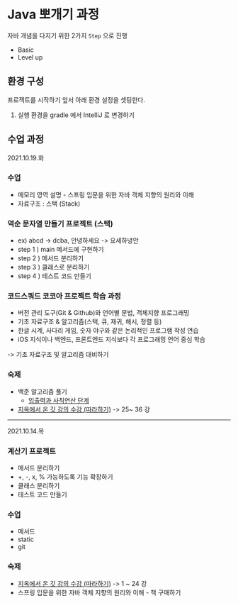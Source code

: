 # Java 뽀개기 과정

자바 개념을 다지기 위한 2가지 `Step` 으로 진행
- Basic
- Level up


## 환경 구성
프로젝트를 시작하기 앞서 아래 환경 설정을 셋팅한다.

1. 실행 환경을 gradle 에서 IntelliJ 로 변경하기

## 수업 과정
2021.10.19.화
### 수업
* 메모리 영역 설명 - 스프링 입문을 위한 자바 객체 지향의 원리와 이해
* 자료구조 : 스택 (Stack)

### 역순 문자열 만들기 프로젝트 (스택)
* ex) abcd -> dcba, 안녕하세요 -> 요세하녕안
* step 1 ) main 메서드에 구현하기
* step 2 ) 메서드 분리하기
* step 3 ) 클래스로 분리하기
* step 4 ) 테스트 코드 만들기

### 코드스쿼드 코코아 프로젝트 학습 과정
* 버전 관리 도구(Git & Github)와 언어별 문법, 객체지향 프로그래밍
* 기초 자료구조 & 알고리즘(스택, 큐, 재귀, 해시, 정렬 등)
* 한글 시계, 사다리 게임, 숫자 야구와 같은 논리적인 프로그램 작성 연습
* iOS 지식이나 백엔드, 프론트엔드 지식보다 각 프로그래밍 언어 중심 학습

-> 기초 자료구조 및 알고리즘 대비하기
### 숙제
* 백준 알고리즘 풀기
	* [입출력과 사칙연산 단계](https://www.acmicpc.net/step/1)
* [지옥에서 온 깃 강의 수강 (따라하기)](https://www.youtube.com/watch?v=hFJZwOfme6w&list=PLuHgQVnccGMA8iwZwrGyNXCGy2LAAsTXk) -> 25~ 36 강
---
2021.10.14.목
### 계산기 프로젝트
* 메서드 분리하기
* +, -, x, % 가능하도록 기능 확장하기
* 클래스 분리하기
* 테스트 코드 만들기

### 수업
* 메서드
* static
* git

### 숙제
* [지옥에서 온 깃 강의 수강 (따라하기)](https://www.youtube.com/watch?v=hFJZwOfme6w&list=PLuHgQVnccGMA8iwZwrGyNXCGy2LAAsTXk) -> 1 ~ 24 강
* 스프링 입문을 위한 자바 객체 지향의 원리와 이해 - 책 구매하기

